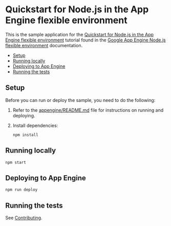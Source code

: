 # Quickstart for Node.js in the App Engine flexible environment

This is the sample application for the
[Quickstart for Node.js in the App Engine flexible environment][tutorial]
tutorial found in the [Google App Engine Node.js flexible environment][appengine]
documentation.

* [Setup](#setup)
* [Running locally](#running-locally)
* [Deploying to App Engine](#deploying-to-app-engine)
* [Running the tests](#running-the-tests)

## Setup

Before you can run or deploy the sample, you need to do the following:

1.  Refer to the [appengine/README.md][readme] file for instructions on
    running and deploying.
1.  Install dependencies:

        npm install

## Running locally

    npm start

## Deploying to App Engine

    npm run deploy

## Running the tests

See [Contributing][contributing].

[appengine]: https://cloud.google.com/appengine/docs/flexible/nodejs
[tutorial]: https://cloud.google.com/appengine/docs/flexible/nodejs/quickstart
[readme]: ../../README.md
[contributing]: https://github.com/GoogleCloudPlatform/nodejs-docs-samples/blob/master/CONTRIBUTING.md
